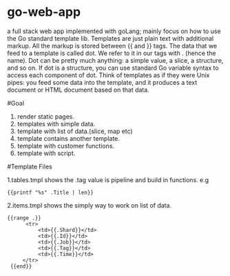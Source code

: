 # go-web-app

a full stack web app implemented with goLang; mainly focus on how to use the Go standard template lib.
Templates are just plain text with additional markup. All the markup is stored between {{ and }} tags.
The data that we feed to a template is called dot. We refer to it in our tags with . (hence the name).
 Dot can be pretty much anything: a simple value, a slice, a structure, and so on. 
 If dot is a structure, you can use standard Go variable syntax to access each component of dot.
 Think of templates as if they were Unix pipes: you feed some data into the template, and it produces a text document or HTML document based on that data.

#Goal

1. render static pages.
2. templates with simple data.
3. template with list of data.(slice, map etc)
3. template contains another template.
4. template with customer functions.
5. template with script.

#Template Files

1.tables.tmpl
 shows the .tag value is pipeline and build in functions. e.g 
 `````
 {{printf "%s" .Title | len}}
 `````

2.items.tmpl
  shows the simply way to work on list of data.
  `````
  {{range .}}
        <tr>
            <td>{{.Shard}}</td>
            <td>{{.Id}}</td>
            <td>{{.Job}}</td>
            <td>{{.Tag}}</td>
            <td>{{.Time}}</td>
       </tr>
   {{end}}
  `````
  
  